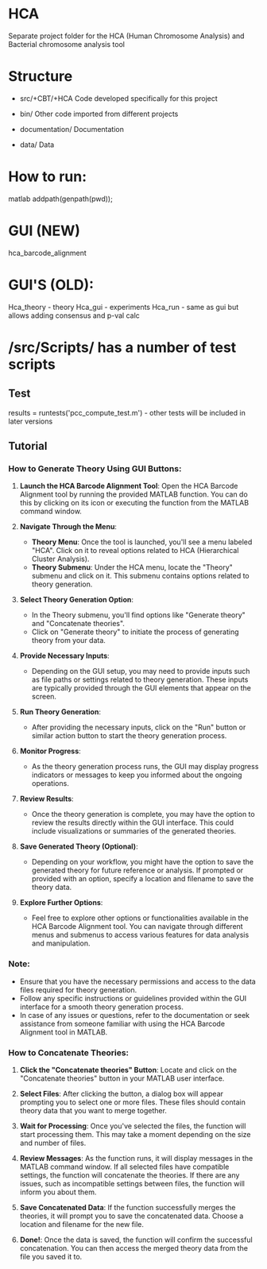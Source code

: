 # HCA

Separate project folder for the HCA (Human Chromosome Analysis) and Bacterial chromosome analysis tool


# Structure

- src/+CBT/+HCA   	Code developed specifically for this project 
- bin/			Other code imported from different projects

- documentation/	Documentation
- data/			Data

# How to run:
matlab
addpath(genpath(pwd));

# GUI (NEW)
hca_barcode_alignment

# GUI'S (OLD):
Hca_theory - theory
Hca_gui - experiments
Hca_run - same as gui but allows adding consensus and p-val calc
# /src/Scripts/ has a number of test scripts

## Test
results = runtests('pcc_compute_test.m') - other tests will be included in later versions

## Tutorial

### How to Generate Theory Using GUI Buttons:

1. **Launch the HCA Barcode Alignment Tool**: Open the HCA Barcode Alignment tool by running the provided MATLAB function. You can do this by clicking on its icon or executing the function from the MATLAB command window.

2. **Navigate Through the Menu**:
   - **Theory Menu**: Once the tool is launched, you'll see a menu labeled "HCA". Click on it to reveal options related to HCA (Hierarchical Cluster Analysis).
   - **Theory Submenu**: Under the HCA menu, locate the "Theory" submenu and click on it. This submenu contains options related to theory generation.
  
3. **Select Theory Generation Option**:
   - In the Theory submenu, you'll find options like "Generate theory" and "Concatenate theories".
   - Click on "Generate theory" to initiate the process of generating theory from your data.

4. **Provide Necessary Inputs**:
   - Depending on the GUI setup, you may need to provide inputs such as file paths or settings related to theory generation. These inputs are typically provided through the GUI elements that appear on the screen.

5. **Run Theory Generation**:
   - After providing the necessary inputs, click on the "Run" button or similar action button to start the theory generation process.

6. **Monitor Progress**:
   - As the theory generation process runs, the GUI may display progress indicators or messages to keep you informed about the ongoing operations.

7. **Review Results**:
   - Once the theory generation is complete, you may have the option to review the results directly within the GUI interface. This could include visualizations or summaries of the generated theories.

8. **Save Generated Theory (Optional)**:
   - Depending on your workflow, you might have the option to save the generated theory for future reference or analysis. If prompted or provided with an option, specify a location and filename to save the theory data.

9. **Explore Further Options**:
   - Feel free to explore other options or functionalities available in the HCA Barcode Alignment tool. You can navigate through different menus and submenus to access various features for data analysis and manipulation.

### Note:
- Ensure that you have the necessary permissions and access to the data files required for theory generation.
- Follow any specific instructions or guidelines provided within the GUI interface for a smooth theory generation process.
- In case of any issues or questions, refer to the documentation or seek assistance from someone familiar with using the HCA Barcode Alignment tool in MATLAB.


### How to Concatenate Theories:

1. **Click the "Concatenate theories" Button**: Locate and click on the "Concatenate theories" button in your MATLAB user interface.

2. **Select Files**: After clicking the button, a dialog box will appear prompting you to select one or more files. These files should contain theory data that you want to merge together.

3. **Wait for Processing**: Once you've selected the files, the function will start processing them. This may take a moment depending on the size and number of files.

4. **Review Messages**: As the function runs, it will display messages in the MATLAB command window. If all selected files have compatible settings, the function will concatenate the theories. If there are any issues, such as incompatible settings between files, the function will inform you about them.

5. **Save Concatenated Data**: If the function successfully merges the theories, it will prompt you to save the concatenated data. Choose a location and filename for the new file.

6. **Done!**: Once the data is saved, the function will confirm the successful concatenation. You can then access the merged theory data from the file you saved it to.
